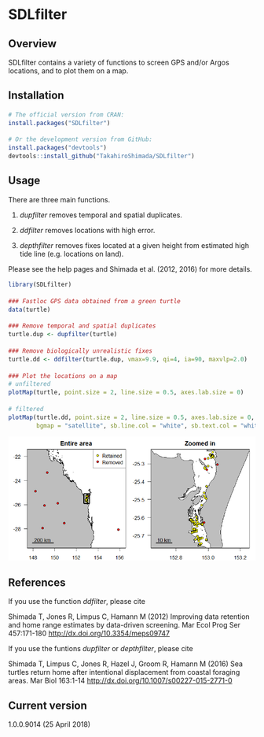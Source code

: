 <!-- README.md is generated from README.Rmd. Please edit that file -->
SDLfilter
=========

Overview
--------

SDLfilter contains a variety of functions to screen GPS and/or Argos locations, and to plot them on a map.

Installation
------------

``` r
# The official version from CRAN:
install.packages("SDLfilter")

# Or the development version from GitHub:
install.packages("devtools")
devtools::install_github("TakahiroShimada/SDLfilter")
```

Usage
-----

There are three main functions.

1.  *dupfilter* removes temporal and spatial duplicates.

2.  *ddfilter* removes locations with high error.

3.  *depthfilter* removes fixes located at a given height from estimated high tide line (e.g. locations on land).

Please see the help pages and Shimada et al. (2012, 2016) for more details.

``` r
library(SDLfilter)

### Fastloc GPS data obtained from a green turtle
data(turtle)

### Remove temporal and spatial duplicates
turtle.dup <- dupfilter(turtle)

### Remove biologically unrealistic fixes 
turtle.dd <- ddfilter(turtle.dup, vmax=9.9, qi=4, ia=90, maxvlp=2.0)

### Plot the locations on a map
# unfiltered
plotMap(turtle, point.size = 2, line.size = 0.5, axes.lab.size = 0)

# filtered
plotMap(turtle.dd, point.size = 2, line.size = 0.5, axes.lab.size = 0,
        bgmap = "satellite", sb.line.col = "white", sb.text.col = "white")
```

![](man/figures/README-example.png)

References
----------

If you use the function *ddfilter*, please cite

Shimada T, Jones R, Limpus C, Hamann M (2012) Improving data retention and home range estimates by data-driven screening. Mar Ecol Prog Ser 457:171-180 <http://dx.doi.org/10.3354/meps09747>

If you use the funtions *dupfilter* or *depthfilter*, please cite

Shimada T, Limpus C, Jones R, Hazel J, Groom R, Hamann M (2016) Sea turtles return home after intentional displacement from coastal foraging areas. Mar Biol 163:1-14 <http://dx.doi.org/10.1007/s00227-015-2771-0>

Current version
---------------

1.0.0.9014 (25 April 2018)
